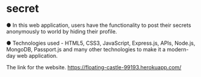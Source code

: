 # secret
● In this web application, users have the functionality to post their secrets anonymously to world by hiding their profile.

● Technologies used - HTML5, CSS3, JavaScript, Express.js, APIs, Node.js, MongoDB, Passport.js and many other technologies to make it a modern-day web application.

The link for the website.
https://floating-castle-99193.herokuapp.com/
